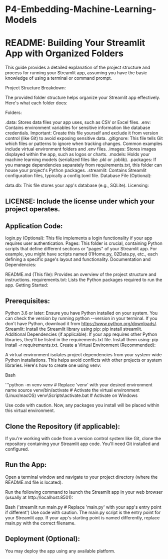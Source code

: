 # P4-Embedding-Machine-Learning-Models
# README: Building Your Streamlit App with Organized Folders

This guide provides a detailed explanation of the project structure and process for running your Streamlit app, assuming you have the basic knowledge of using a terminal or command prompt.

Project Structure Breakdown:

The provided folder structure helps organize your Streamlit app effectively. Here's what each folder does:

Folders:

.data: Stores data files your app uses, such as CSV or Excel files.
.env: Contains environment variables for sensitive information like database credentials. Important: Create this file yourself and exclude it from version control (like Git) to avoid exposing sensitive data.
.gitignore: This file tells Git which files or patterns to ignore when tracking changes. Common examples include virtual environment folders and .env files.
.images: Stores images displayed within the app, such as logos or charts.
.models: Holds your machine learning models (serialized files like .pkl or .joblib).
.packages: If you manage dependencies separately from requirements.txt, this folder can house your project's Python packages.
.streamlit: Contains Streamlit configuration files, typically a config.toml file.
Database File (Optional):

data.db: This file stores your app's database (e.g., SQLite).
Licensing:

## LICENSE: Include the license under which your project operates.
## Application Code:

login.py (Optional): This file implements a login functionality if your app requires user authentication.
Pages: This folder is crucial, containing Python scripts that define different sections or "pages" of your Streamlit app. For example, you might have scripts named 01Home.py, 02Data.py, etc., each defining a specific page's layout and functionality.
Documentation and Dependencies:

README.md (This file): Provides an overview of the project structure and instructions.
requirements.txt: Lists the Python packages required to run the app.
Getting Started:

## Prerequisites:

Python 3.6 or later: Ensure you have Python installed on your system. You can check the version by running python --version in your terminal. If you don't have Python, download it from https://www.python.org/downloads/.
Streamlit: Install the Streamlit library using pip: pip install streamlit.
Additional Dependencies (if applicable): If your app requires other Python libraries, they'll be listed in the requirements.txt file. Install them using: pip install -r requirements.txt.
Create a Virtual Environment (Recommended):

A virtual environment isolates project dependencies from your system-wide Python installations. This helps avoid conflicts with other projects or system libraries. Here's how to create one using venv:

Bash

'''python -m venv venv  # Replace 'venv' with your desired environment name
source venv/bin/activate  # Activate the virtual environment (Linux/macOS)
venv\Scripts\activate.bat  # Activate on Windows

Use code with caution.
Now, any packages you install will be placed within this virtual environment.

## Clone the Repository (if applicable):

If you're working with code from a version control system like Git, clone the repository containing your Streamlit app code. You'll need Git installed and configured.

## Run the App:

Open a terminal window and navigate to your project directory (where the README.md file is located).

Run the following command to launch the Streamlit app in your web browser (usually at http://localhost:8501):

Bash
('streamlit run main.py  # Replace 'main.py' with your app's entry point if different')
Use code with caution.
The main.py script is the entry point for your Streamlit app. If your app's starting point is named differently, replace main.py with the correct filename.

## Deployment (Optional):
You may deploy the app using any available platform.
